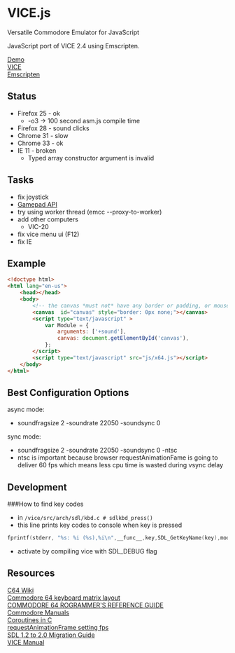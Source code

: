 VICE.js
=======

Versatile Commodore Emulator for JavaScript

JavaScript port of VICE 2.4 using Emscripten.

[Demo](http://retroplay.co/)  
[VICE](http://sourceforge.net/projects/vice-emu/)  
[Emscripten](https://github.com/kripken/emscripten)  

Status
------
* Firefox 25 - ok
    * -o3 -> 100 second asm.js compile time
* Firefox 28 - sound clicks
* Chrome 31 - slow
* Chrome 33 - ok
* IE 11 - broken
    * Typed array constructor argument is invalid

Tasks
-----
* fix joystick
* [Gamepad API](https://github.com/kripken/emscripten/pull/1763)
* try using worker thread (emcc --proxy-to-worker)
* add other computers
    * VIC-20
* fix vice menu ui (F12)
* fix IE

Example
-------

```html
<!doctype html>
<html lang="en-us">
    <head></head>
    <body>
        <!-- the canvas *must not* have any border or padding, or mouse coords will be wrong -->
        <canvas  id="canvas" style="border: 0px none;"></canvas>
        <script type="text/javascript" >
            var Module = {
                arguments: ['+sound'],
                canvas: document.getElementById('canvas'),
            };
        </script>
        <script type="text/javascript" src="js/x64.js"></script>
    </body>
</html>
```

Best Configuration Options
--------------------------

async mode:
* soundfragsize 2 -soundrate 22050 -soundsync 0

sync mode:
* soundfragsize 2 -soundrate 22050 -soundsync 0 -ntsc
* ntsc is important because browser requestAnimationFame is going to deliver 60 fps which means less cpu time is wasted during vsync delay

Development
-----------

###How to find key codes
* in `/vice/src/arch/sdl/kbd.c # sdlkbd_press()`
* this line prints key codes to console when key is pressed
```c
fprintf(stderr, "%s: %i (%s),%i\n",__func__,key,SDL_GetKeyName(key),mod);
```
* activate by compiling vice with SDL_DEBUG flag

Resources
---------

[C64 Wiki](http://www.c64-wiki.com)  
[Commodore 64 keyboard matrix layout](http://sta.c64.org/cbm64kbdlay.html)  
[COMMODORE 64 ROGRAMMER'S REFERENCE GUIDE](http://www.c64.ch/programming/c64prg10.txt)  
[Commodore Manuals](http://www.commodore.ca/commodore-manuals/)  
[Coroutines in C](http://www.chiark.greenend.org.uk/~sgtatham/coroutines.html)  
[requestAnimationFrame setting fps](http://creativejs.com/resources/requestanimationframe/)  
[SDL 1.2 to 2.0 Migration Guide](http://wiki.libsdl.org/moin.fcg/MigrationGuide)  
[VICE Manual](http://www.viceteam.org/vice_toc.html)  